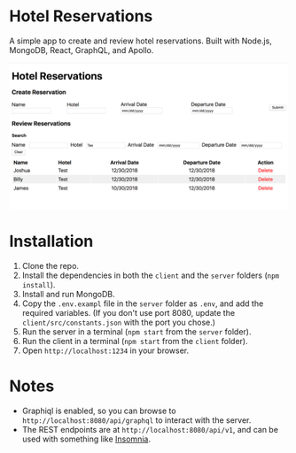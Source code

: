 # Hotel Reservations

A simple app to create and review hotel reservations. Built with Node.js, MongoDB, React, GraphQL, and Apollo.

![Preview](preview.png)


# Installation

1. Clone the repo.
2. Install the dependencies in both the `client` and the `server` folders (`npm install`).
3. Install and run MongoDB.
4. Copy the `.env.exampl` file in the `server` folder as `.env`, and add the required variables. (If you don't use port 8080, update the `client/src/constants.json` with the port you chose.)
5. Run the server in a terminal (`npm start` from the `server` folder).
6. Run the client in a terminal (`npm start` from the `client` folder).
7. Open `http://localhost:1234` in your browser.

# Notes

- Graphiql is enabled, so you can browse to `http://localhost:8080/api/graphql` to interact with the server.
- The REST endpoints are at `http://localhost:8080/api/v1`, and can be used with something like [Insomnia](https://insomnia.rest/).